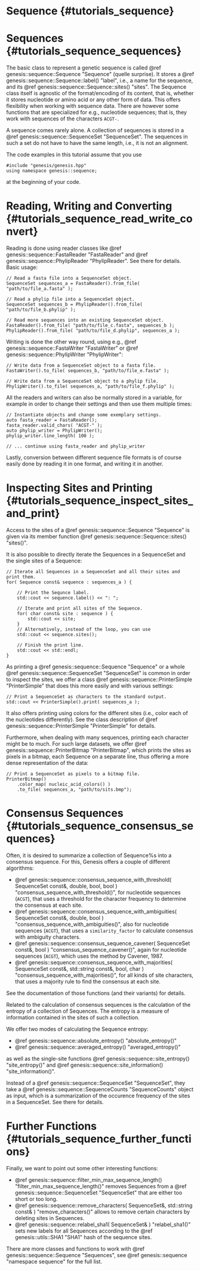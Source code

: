 Sequence {#tutorials_sequence}
===========

# Sequences {#tutorials_sequence_sequences}

The basic class to represent a genetic sequence is called @ref genesis::sequence::Sequence "Sequence"
(quelle surprise). It stores a @ref genesis::sequence::Sequence::label() "label", i.e., a name for
the sequence, and its @ref genesis::sequence::Sequence::sites() "sites". The Sequence class itself
is agnostic of the format/encoding of its content, that is, whether it stores nucleotide or amino
acid or any other form of data. This offers flexibility when working with sequence data.
There are however some functions that are specialized for e.g., nucleotide sequences; that is, they
work with sequences of the characters `ACGT-`.

A sequence comes rarely alone. A collection of sequences is stored in a
@ref genesis::sequence::SequenceSet "SequenceSet". The sequences in such a set do not have to have
the same length, i.e., it is not an alignment.

The code examples in this tutorial assume that you use

~~~{.cpp}
#include "genesis/genesis.hpp"
using namespace genesis::sequence;
~~~

at the beginning of your code.

# Reading, Writing and Converting {#tutorials_sequence_read_write_convert}

Reading is done using reader classes like @ref genesis::sequence::FastaReader "FastaReader" and
@ref genesis::sequence::PhylipReader "PhylipReader". See there for details. Basic usage:

~~~{.cpp}
// Read a fasta file into a SequenceSet object.
SequenceSet sequences_a = FastaReader().from_file( "path/to/file_a.fasta" );

// Read a phylip file into a SequenceSet object.
SequenceSet sequences_b = PhylipReader().from_file( "path/to/file_b.phylip" );

// Read more sequences into an existing SequenceSet object.
FastaReader().from_file( "path/to/file_c.fasta", sequences_b );
PhylipReader().from_file( "path/to/file_d.phylip", sequences_a );
~~~

Writing is done the other way round, using e.g., @ref genesis::sequence::FastaWriter "FastaWriter"
or @ref genesis::sequence::PhylipWriter "PhylipWriter":

~~~{.cpp}
// Write data from a SequenceSet object to a fasta file.
FastaWriter().to_file( sequences_b, "path/to/file_e.fasta" );

// Write data from a SequenceSet object to a phylip file.
PhylipWriter().to_file( sequences_a, "path/to/file_f.phylip" );
~~~

All the readers and writers can also be normally stored in a variable, for example
in order to change their settings and then use them multiple times:

~~~{.cpp}
// Instantiate objects and change some exemplary settings.
auto fasta_reader = FastaReader();
fasta_reader.valid_chars( "ACGT-" );
auto phylip_writer = PhylipWriter();
phylip_writer.line_length( 100 );

// ... continue using fasta_reader and phylip_writer
~~~

Lastly, conversion between different sequence file formats is of course easily done by reading
it in one format, and writing it in another.

# Inspecting Sites and Printing {#tutorials_sequence_inspect_sites_and_print}

Access to the sites of a @ref genesis::sequence::Sequence "Sequence" is given via its member
function @ref genesis::sequence::Sequence::sites() "sites()".

It is also possible to directly iterate the Sequences in a SequenceSet and the single sites of a
Sequence:

~~~{.cpp}
// Iterate all Sequences in a SequenceSet and all their sites and print them.
for( Sequence const& sequence : sequences_a ) {

    // Print the Sequnce label.
    std::cout << sequence.label() << ": ";

    // Iterate and print all sites of the Sequence.
    for( char const& site : sequence ) {
        std::cout << site;
    }
    // Alternatively, instead of the loop, you can use
    std::cout << sequence.sites();

    // Finish the print line.
    std::cout << std::endl;
}
~~~

As printing a @ref genesis::sequence::Sequence "Sequence" or a whole
@ref genesis::sequence::SequenceSet "SequenceSet" is common in order to inspect the sites, we offer a
class @ref genesis::sequence::PrinterSimple "PrinterSimple" that does this more easily and with
various settings:

~~~{.cpp}
// Print a SequenceSet as characters to the standard output.
std::cout << PrinterSimple().print( sequences_a );
~~~

It also offers printing using colors for the different sites (i.e., color each of the nucleotides
differently). See the class description of @ref genesis::sequence::PrinterSimple "PrinterSimple"
for details.

Furthermore, when dealing with many sequences, printing each character might be to much. For such
large datasets, we offer @ref genesis::sequence::PrinterBitmap "PrinterBitmap", which prints the
sites as pixels in a bitmap, each Sequence on a separate line, thus offering a more dense
representation of the data:

~~~{.cpp}
// Print a SequenceSet as pixels to a bitmap file.
PrinterBitmap()
    .color_map( nucleic_acid_colors() )
    .to_file( sequences_a, "path/to/sits.bmp");
~~~

# Consensus Sequences {#tutorials_sequence_consensus_sequences}

Often, it is desired to summarize a collection of Sequence%s into a consensus sequence. For this,
Genesis offers a couple of different algorithms:

  * @ref genesis::sequence::consensus_sequence_with_threshold( SequenceSet const&, double, bool, bool ) "consensus_sequence_with_threshold()",
    for nucleotide sequences (`ACGT`), that uses a threshold for the character frequency to determine
    the consensus at each site.
  * @ref genesis::sequence::consensus_sequence_with_ambiguities( SequenceSet const&, double, bool ) "consensus_sequence_with_ambiguities()",
    also for nucleotide sequences (`ACGT`), that uses a `similarity_factor` to calculate consensus with
    ambiguity characters.
  * @ref genesis::sequence::consensus_sequence_cavener( SequenceSet const&, bool ) "consensus_sequence_cavener()",
    again for nucleotide sequences (`ACGT`), which uses the method by Cavener, 1987.
  * @ref genesis::sequence::consensus_sequence_with_majorities( SequenceSet const&, std::string const&, bool, char ) "consensus_sequence_with_majorities()",
    for all kinds of site characters, that uses a majority rule to find the consensus at each site.

See the documentation of those functions (and their variants) for details.

Related to the calculation of consensus sequences is the calculation of the entropy of a collection
of Sequences. The entropy is a measure of information contained in the sites of such a collection.

We offer two modes of calculating the Sequence entropy:

  * @ref genesis::sequence::absolute_entropy() "absolute_entropy()"
  * @ref genesis::sequence::averaged_entropy() "averaged_entropy()"

as well as the single-site functions @ref genesis::sequence::site_entropy() "site_entropy()"
and @ref genesis::sequence::site_information() "site_information()".

Instead of a @ref genesis::sequence::SequenceSet "SequenceSet", they take a
@ref genesis::sequence::SequenceCounts "SequenceCounts" object as input, which is a summarization
of the occurence frequency of the sites in a SequenceSet. See there for details.

# Further Functions {#tutorials_sequence_further_functions}

Finally, we want to point out some other interesting functions:

  * @ref genesis::sequence::filter_min_max_sequence_length() "filter_min_max_sequence_length()"
    removes Sequences from a @ref genesis::sequence::SequenceSet "SequenceSet" that are either too
    short or too long.
  * @ref genesis::sequence::remove_characters( SequenceSet&, std::string const& ) "remove_characters()"
    allows to remove certain characters by deleting sites in Sequences.
  * @ref genesis::sequence::relabel_sha1( SequenceSet& ) "relabel_sha1()"
    sets new labels for all Sequences according to the @ref genesis::utils::SHA1 "SHA1" hash of the
    sequence sites.

There are more classes and functions to work with @ref genesis::sequence::Sequence "Sequences", see
@ref genesis::sequence "namespace sequence" for the full list.
